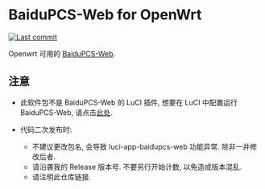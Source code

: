 # BaiduPCS-Web for OpenWrt

[![Last commit](https://img.shields.io/github/last-commit/KFERMercer/openwrt-baidupcs-web)](https://github.com/KFERMercer/openwrt-baidupcs-web/commits/master)

Openwrt 可用的 [BaiduPCS-Web](https://github.com/liuzhuoling2011/baidupcs-web). 

## 注意

- 此软件包不是 BaiduPCS-Web 的 LuCI 插件, 想要在 LuCI 中配置运行 BaiduPCS-Web, 请点击[此处](https://github.com/KFERMercer/luci-app-baidupcs-web). 

- 代码二次发布时: 
    - 不建议更改包名, 会导致 luci-app-baidupcs-web 功能异常. 除非一并修改后者. 
    - 请沿袭我的 Release 版本号. 不要另行开始计数, 以免造成版本混乱.
    - 请注明此仓库链接.